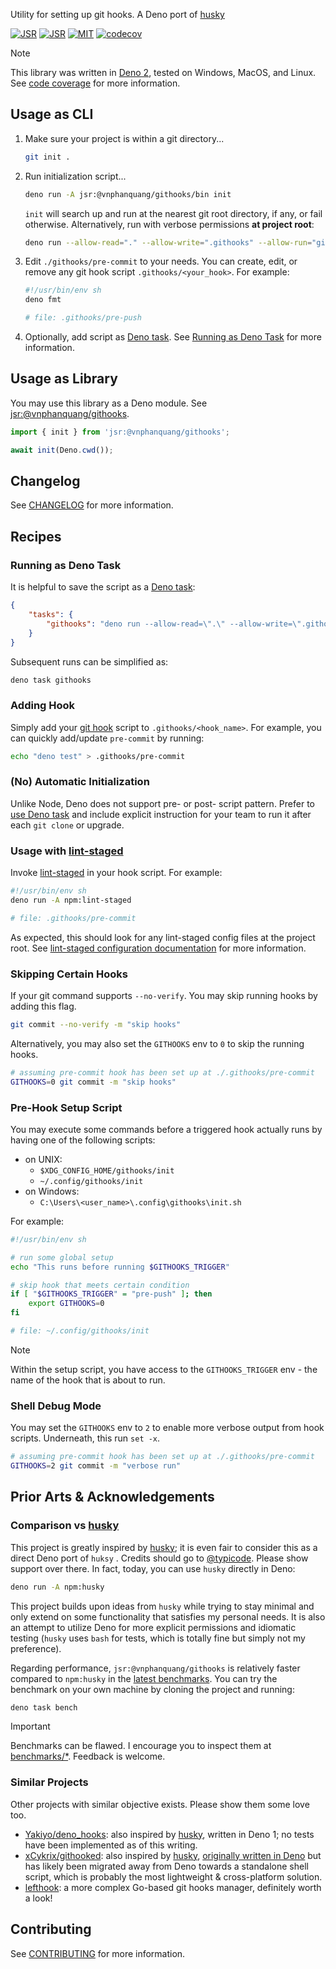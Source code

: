 Utility for setting up git hooks. A Deno port of [husky]

[![JSR][jsr.badge.package]][jsr.package] [![JSR][jsr.badge.score]][jsr.package] [![MIT][license.badge]][license] [![codecov][codecov.badge]][codecov]

> [!NOTE]
> This library was written in [Deno 2](https://deno.com/blog/v2.0),
> tested on Windows, MacOS, and Linux. See [code coverage](https://app.codecov.io/github/vnphanquang/githooks/flags?flags%5B0%5D=macos-latest&flags%5B1%5D=ubuntu-latest&flags%5B2%5D=windows-latest) for more information.

## Usage as CLI

1. Make sure your project is within a git directory...

   ```bash
   git init .
   ```

2. Run initialization script...

   ```bash
   deno run -A jsr:@vnphanquang/githooks/bin init
   ```

   `init` will search up and run at the nearest git root directory, if any, or fail otherwise. Alternatively, run with verbose permissions **at project root**:

   ```bash
   deno run --allow-read="." --allow-write=".githooks" --allow-run="git" jsr:@vnphanquang/githooks/bin init
   ```

3. Edit `./githooks/pre-commit` to your needs. You can create, edit, or remove any git hook script `.githooks/<your_hook>`. For example:

   ```bash
   #!/usr/bin/env sh
   deno fmt

   # file: .githooks/pre-push
   ```

4. Optionally, add script as [Deno task](https://docs.deno.com/runtime/reference/cli/task_runner/).
   See [Running as Deno Task](#automatic-initialization-for-fresh-repository) for more information.

## Usage as Library

You may use this library as a Deno module. See [jsr:@vnphanquang/githooks][jsr.package.docs].

```typescript
import { init } from 'jsr:@vnphanquang/githooks';

await init(Deno.cwd());
```

## Changelog

See [CHANGELOG](https://github.com/vnphanquang/githooks/blob/main/CHANGELOG.md) for more information.

## Recipes

### Running as Deno Task

It is helpful to save the script as a [Deno task](https://docs.deno.com/runtime/reference/cli/task_runner/):

```json
{
	"tasks": {
		"githooks": "deno run --allow-read=\".\" --allow-write=\".githooks\" --allow-run=\"git\" jsr:@vnphanquang/githooks/bin init"
	}
}
```

Subsequent runs can be simplified as:

```bash
deno task githooks
```

### Adding Hook

Simply add your [git hook](https://git-scm.com/docs/githooks#_hooks) script to `.githooks/<hook_name>`.
For example, you can quickly add/update `pre-commit` by running:

```bash
echo "deno test" > .githooks/pre-commit
```

### (No) Automatic Initialization

Unlike Node, Deno does not support pre- or post- script pattern.
Prefer to [use Deno task](#running-as-deno-task) and include
explicit instruction for your team to run it after each `git clone` or upgrade.

### Usage with [lint-staged]

Invoke [lint-staged] in your hook script. For example:

```bash
#!/usr/bin/env sh
deno run -A npm:lint-staged

# file: .githooks/pre-commit
```

As expected, this should look for any lint-staged config files at the project root. See [lint-staged configuration documentation](https://github.com/lint-staged/lint-staged?tab=readme-ov-file#configuration) for more information.

### Skipping Certain Hooks

If your git command supports `--no-verify`. You may skip running hooks by adding this flag.

```bash
git commit --no-verify -m "skip hooks"
```

Alternatively, you may also set the `GITHOOKS` env to `0` to skip the running hooks.

```bash
# assuming pre-commit hook has been set up at ./.githooks/pre-commit
GITHOOKS=0 git commit -m "skip hooks"
```

### Pre-Hook Setup Script

You may execute some commands before a triggered hook actually runs by having one of the following
scripts:

- on UNIX:
  - `$XDG_CONFIG_HOME/githooks/init`
  - `~/.config/githooks/init`
- on Windows:
  - `C:\Users\<user_name>\.config\githooks\init.sh`

For example:

```bash
#!/usr/bin/env sh

# run some global setup
echo "This runs before running $GITHOOKS_TRIGGER"

# skip hook that meets certain condition
if [ "$GITHOOKS_TRIGGER" = "pre-push" ]; then
	export GITHOOKS=0
fi

# file: ~/.config/githooks/init
```

> [!NOTE]
> Within the setup script, you have access to the `GITHOOKS_TRIGGER` env - the name
> of the hook that is about to run.

### Shell Debug Mode

You may set the `GITHOOKS` env to `2` to enable more verbose output from hook
scripts. Underneath, this run `set -x`.

```bash
# assuming pre-commit hook has been set up at ./.githooks/pre-commit
GITHOOKS=2 git commit -m "verbose run"
```

## Prior Arts & Acknowledgements

### Comparison vs [husky]

This project is greatly inspired by [husky]; it is even fair to consider this as a direct Deno port of `huksy` . Credits should go to [@typicode](https://github.com/typicode). Please show support over there. In fact, today, you can use `husky` directly in Deno:

```bash
deno run -A npm:husky
```

This project builds upon ideas from `husky` while trying to stay minimal and only extend on some functionality that satisfies my personal needs. It is also an attempt to utilize Deno for more explicit permissions and idiomatic testing (`husky` uses `bash` for tests, which is totally fine but simply not my preference).

Regarding performance, `jsr:@vnphanquang/githooks` is relatively faster compared to `npm:husky` in the [latest benchmarks](https://github.com/vnphanquang/githooks/actions/workflows/benchmark.yaml). You can try the benchmark on your own machine by cloning the project and running:

```bash
deno task bench
```

> [!IMPORTANT]
> Benchmarks can be flawed. I encourage you to inspect them at [benchmarks/*](https://github.com/vnphanquang/githooks/tree/main/benchmarks). Feedback is welcome.

### Similar Projects

Other projects with similar objective exists. Please show them some love too.

- [Yakiyo/deno_hooks](https://github.com/Yakiyo/deno_hooks): also inspired by [husky], written in Deno 1; no tests have been implemented as of this writing.
- [xCykrix/githooked](https://github.com/xCykrix/githooked): also inspired by [husky], [originally written in Deno](https://www.reddit.com/r/Deno/comments/thfub7/githooked_the_deno_githook_handler_for_your/) but has likely been migrated away from Deno towards a standalone shell script, which is probably the most lightweight & cross-platform solution.
- [lefthook](https://github.com/evilmartians/lefthook): a more complex Go-based git hooks manager,
  definitely worth a look!

## Contributing

See [CONTRIBUTING](https://github.com/vnphanquang/githooks/blob/main/CONTRIBUTING.md) for more information.

[husky]: https://github.com/typicode/husky
[deno]: https://deno.com/
[jsr.badge.package]: https://jsr.io/badges/@vnphanquang/githooks
[jsr.badge.score]: https://jsr.io/badges/@vnphanquang/githooks/score
[jsr.package]: https://jsr.io/@vnphanquang/githooks
[jsr.package.docs]: https://jsr.io/@vnphanquang/githooks/docs
[codecov]: https://codecov.io/github/vnphanquang/githooks
[codecov.badge]: https://codecov.io/github/vnphanquang/githooks/graph/badge.svg?token=dKkYUy4evr
[license.badge]: https://img.shields.io/badge/license-MIT-blue.svg
[license]: https://github.com/vnphanquang/githooks/blob/main/LICENSE
[lint-staged]: https://github.com/lint-staged/lint-staged
